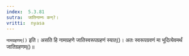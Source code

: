 ```yaml
---
index:  5.3.81
sutra:  जातिनाम्नः कन्?।
vritti:  nyasa
---
```


`नामग्रहणम्()` इति। असति हि नामग्रहणे जातिस्वरूपग्रहणं स्यात्()। अतः स्वरूपग्रवणं मा भूदित्येवमर्थं जातिग्रहणम्()॥
